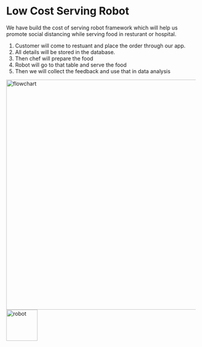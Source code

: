 # Low Cost Serving Robot
We have build the cost of serving robot framework which will help us promote social distancing while serving food in resturant or hospital.
1. Customer will come to restuant and place the order through our app.
2. All details will be stored in the database.
3. Then chef will prepare the food 
4. Robot will go to that table and serve the food
5. Then we will collect the feedback and use that in data analysis

<img width="613" alt="flowchart" src="https://user-images.githubusercontent.com/60535559/174446668-2ff1a5f5-20e8-4a5d-8a61-4743e2c3397a.png">
<img width="83" alt="robot" src="https://user-images.githubusercontent.com/60535559/174446675-42a2cdf2-ab19-4c89-b8ad-dccd072f5400.png">


